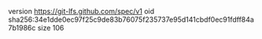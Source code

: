 version https://git-lfs.github.com/spec/v1
oid sha256:34e1dde0ec97f25c9de83b76075f235737e95d141cbdf0ec91fdff84a7b1986c
size 106
